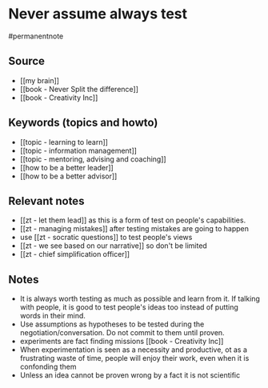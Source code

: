 # Never assume always test

#permanentnote

## Source
- [[my brain]]
- [[book - Never Split the difference]]
- [[book - Creativity Inc]]

## Keywords (topics and howto)
- [[topic - learning to learn]]
- [[topic - information management]]
- [[topic - mentoring, advising and coaching]]
- [[how to be a better leader]]
- [[how to be a better advisor]]

## Relevant notes
- [[zt - let them lead]] as this is a form of test on people's capabilities.
- [[zt - managing mistakes]] after testing mistakes are going to happen
- use [[zt - socratic questions]] to test people's views
- [[zt - we see based on our narrative]] so don't be limited
- [[zt - chief simplification officer]]

## Notes
- It is always worth testing as much as possible and learn from it. If talking with people, it is good to test people's ideas too instead of putting words in their mind. 
- Use assumptions as hypotheses to be tested during the negotiation/conversation. Do not commit to them until proven. 
- experiments are fact finding missions [[book - Creativity Inc]]
- When experimentation is seen as a necessity and productive, ot as a frustrating waste of time, people will enjoy their work, even when it is confonding them
- Unless an idea cannot be proven wrong by a fact it is not scientific